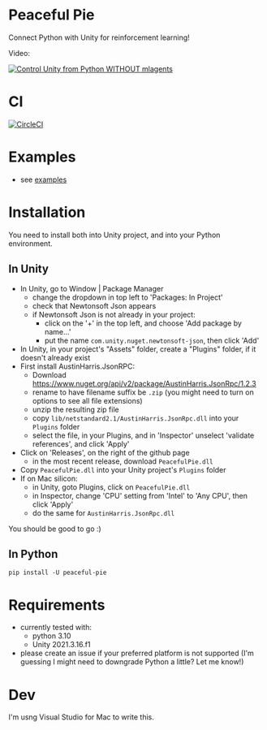 # Peaceful Pie

Connect Python with Unity for reinforcement learning!

Video:

[![Control Unity from Python WITHOUT mlagents](http://img.youtube.com/vi/RW8S8DhA_DI/0.jpg)](https://youtu.be/RW8S8DhA_DI "Control Unity from Python WITHOUT mlagents")

# CI

[![CircleCI](https://dl.circleci.com/status-badge/img/gh/hughperkins/peaceful-pie/tree/main.svg?style=svg)](https://dl.circleci.com/status-badge/redirect/gh/hughperkins/peaceful-pie/tree/main)

# Examples

- see [examples](examples)

# Installation

You need to install both into Unity project, and into your Python environment.

## In Unity

- In Unity, go to Window | Package Manager
    - change the dropdown in top left to 'Packages: In Project'
    - check that Newtonsoft Json appears
    - if Newtonsoft Json is not already in your project:
        - click on the '+' in the top left, and choose 'Add package by name...'
        - put the name `com.unity.nuget.newtonsoft-json`, then click 'Add'
- In Unity, in your project's "Assets" folder, create a "Plugins" folder, if it doesn't already exist
- First install AustinHarris.JsonRPC:
    - Download https://www.nuget.org/api/v2/package/AustinHarris.JsonRpc/1.2.3
    - rename to have filename suffix be `.zip` (you might need to turn on options to see all file extensions)
    - unzip the resulting zip file
    - copy `lib/netstandard2.1/AustinHarris.JsonRpc.dll` into your `Plugins` folder
    - select the file, in your Plugins, and in 'Inspector' unselect 'validate references', and click 'Apply'
- Click on 'Releases', on the right of the github page
    - in the most recent release, download `PeacefulPie.dll`
- Copy `PeacefulPie.dll` into your Unity project's `Plugins` folder
- If on Mac silicon:
    - in Unity, goto Plugins, click on `PeacefulPie.dll`
    - in Inspector, change 'CPU' setting from 'Intel' to 'Any CPU', then click 'Apply'
    - do the same for `AustinHarris.JsonRpc.dll`

You should be good to go :)

## In Python

```
pip install -U peaceful-pie
```

# Requirements

- currently tested with:
    - python 3.10
    - Unity 2021.3.16.f1
- please create an issue if your preferred platform is not supported (I'm guessing I might need to downgrade Python a little? Let me know!)

# Dev

I'm usng Visual Studio for Mac to write this.
